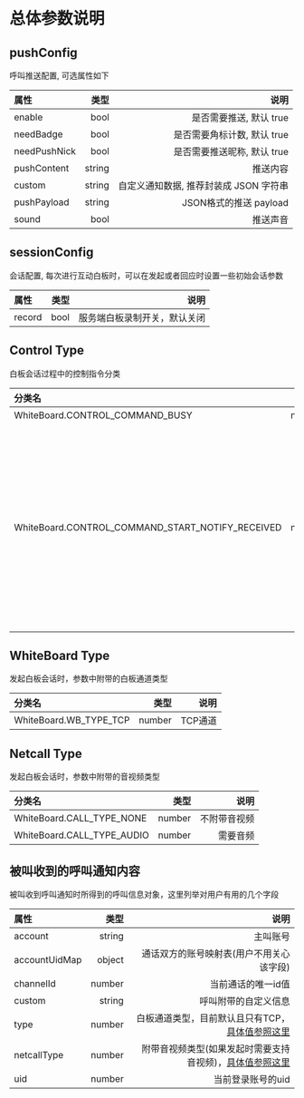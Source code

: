 # <span id="总体参数说明">总体参数说明</span>

## <span id="pushConfig">pushConfig</span>

呼叫推送配置, 可选属性如下

| 属性|类型 |说明 |
| :-------- | --------:| --------:|
| enable | bool|是否需要推送, 默认 true |
| needBadge | bool| 是否需要角标计数, 默认 true |
| needPushNick |bool| 是否需要推送昵称, 默认 true |
| pushContent | string|推送内容 |
| custom| string|自定义通知数据, 推荐封装成 JSON 字符串 |
| pushPayload| string|JSON格式的推送 payload|
| sound| bool|推送声音|

## <span id="sessionConfig">sessionConfig</span>

会话配置, 每次进行互动白板时，可以在发起或者回应时设置一些初始会话参数

| 属性|类型 |说明 |
| :-------- | --------:| --------:|
| record |bool| 服务端白板录制开关，默认关闭 |

## <span id="ControlType">Control Type</span>

白板会话过程中的控制指令分类

| 分类名|类型 |说明 |
| :-------- | --------:| --------:|
| WhiteBoard.CONTROL_COMMAND_BUSY | number|占线|
| WhiteBoard.CONTROL_COMMAND_START_NOTIFY_RECEIVED | number|告诉发送方自己已经收到请求了（用于通知发送方开始播放提示音）|

## <span id="WbType">WhiteBoard Type</span>

发起白板会话时，参数中附带的白板通道类型

| 分类名|类型 |说明 |
| :-------- | --------:| --------:|
| WhiteBoard.WB_TYPE_TCP | number|TCP通道|

## <span id="NetcallType">Netcall Type</span>

发起白板会话时，参数中附带的音视频类型

| 分类名|类型 |说明 |
| :-------- | --------:| --------:|
| WhiteBoard.CALL_TYPE_NONE | number|不附带音视频|
| WhiteBoard.CALL_TYPE_AUDIO | number|需要音频|

## <span id="被叫收到的呼叫通知内容">被叫收到的呼叫通知内容</span>

被叫收到呼叫通知时所得到的呼叫信息对象，这里列举对用户有用的几个字段

| 属性|类型 |说明 |
| :-------- | --------:| --------:|
| account | string|主叫账号|
| accountUidMap | object| 通话双方的账号映射表(用户不用关心该字段) |
| channelId |number| 当前通话的唯一id值|
| custom | string|呼叫附带的自定义信息 |
| type| number|白板通道类型，目前默认且只有TCP，[具体值参照这里](#WbType)|
| netcallType | number|附带音视频类型(如果发起时需要支持音视频)，[具体值参照这里](#NetcallType)|
| uid| number|当前登录账号的uid|
